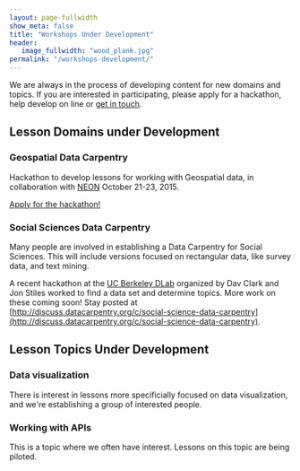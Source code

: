 ```yaml
---
layout: page-fullwidth
show_meta: false
title: "Workshops Under Development"
header:
   image_fullwidth: "wood_plank.jpg"
permalink: "/workshops-development/"
---
```


We are always in the process of developing content for new domains and topics.
If you are interested in participating, please apply for a hackathon,
help develop on line or [get in touch](/contact/).

## Lesson Domains under Development

### Geospatial Data Carpentry

Hackathon to develop lessons for working with Geospatial data, in collaboration
with [NEON](http://neoninc.org) October 21-23, 2015.

[Apply for the hackathon!](http://www.neoninc.org/updates-events/update/got-spatio-temporal-data-analysis-skillz-join-neon%E2%80%99s-data-skills-hackathon)

### Social Sciences Data Carpentry

Many people are involved in establishing a Data Carpentry for Social Sciences.
This will include versions focused on rectangular data, like survey data, and
text mining.

A recent hackathon at the [UC Berkeley DLab](http://dlab.berkeley.edu) organized by Dav Clark and Jon Stiles worked to find a data set and determine topics.
More work on these coming soon! Stay posted at [http://discuss.datacarpentry.org/c/social-science-data-carpentry](http://discuss.datacarpentry.org/c/social-science-data-carpentry).

## Lesson Topics Under Development

### Data visualization

There is interest in lessons more specificially focused on data visualization,
and we're establishing a group of interested people.

### Working with APIs

This is a topic where we often have interest. Lessons on this topic are
being piloted.
